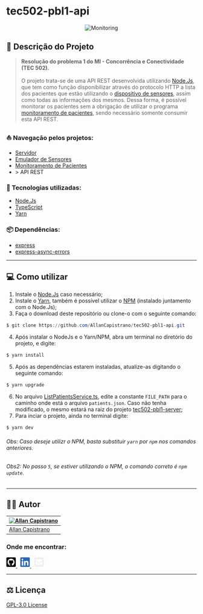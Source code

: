 # tec502-pbl1-api

<p align="center">
  <img src="https://i.imgur.com/zy7N2Jp.png" alt="Monitoring" width="480px" height="510px">
</p>

## 📖 Descrição do Projeto ##
> **Resolução do problema 1 do MI - Concorrência e Conectividade (TEC 502).**<br/><br/>
O projeto trata-se de uma API REST desenvolvida utilizando [Node.Js](https://nodejs.org/en/docs/), que tem como função disponibilizar através do protocolo HTTP a lista dos pacientes que estão utilizando o [dispositivo de sensores](https://github.com/AllanCapistrano/tec502-pbl1-sensors), assim como todas as informações dos mesmos. Dessa forma, é possível monitorar os pacientes sem a obrigação de utilizar o programa [monitoramento de pacientes](https://github.com/AllanCapistrano/tec502-pbl1-monitoring), sendo necessário somente consumir esta API REST.

### ⛵ Navegação pelos projetos: ###
- [Servidor](https://github.com/AllanCapistrano/tec502-pbl1-server)
- [Emulador de Sensores](https://github.com/AllanCapistrano/tec502-pbl1-sensors)
- [Monitoramento de Pacientes](https://github.com/AllanCapistrano/tec502-pbl1-monitoring)
- \> API REST

### 📂 Tecnologias utilizadas: ### 
- [Node.Js](https://nodejs.org/en/docs/)
- [TypeScript](https://www.typescriptlang.org/)
- [Yarn](https://yarnpkg.com/)

### 📦 Dependências: ### 
- [express](https://expressjs.com/)
- [express-async-errors](https://www.npmjs.com/package/express-async-errors)

------------

## 💻 Como utilizar ##
1. Instale o [Node.Js](https://nodejs.org/en/download/) caso necessário;
2. Instale o [Yarn](https://yarnpkg.com/getting-started/install), também é possível utilizar o [NPM](https://docs.npmjs.com/) (instalado juntamento com o Node.Js);
3. Faça o download deste repositório ou clone-o com o seguinte comando:
```powershell
$ git clone https://github.com/AllanCapistrano/tec502-pbl1-api.git
```
4. Após instalar o NodeJs e o Yarn/NPM, abra um terminal no diretório do projeto, e digite:
```powershell
$ yarn install
```
5. Após as dependências estarem instaladas, atualize-as digitando o seguinte comando:
```powershell
$ yarn upgrade
```
6. No arquivo [ListPatientsService.ts](https://github.com/AllanCapistrano/tec502-pbl1-api/blob/main/src/services/ListPatientsService.ts), edite a constante `FILE_PATH` para o caminho onde está o arquivo `patients.json`. Caso não tenha modificado, o mesmo estará na raiz do projeto [tec502-pbl1-server](https://github.com/AllanCapistrano/tec502-pbl1-server);
7. Para inciar o projeto, ainda no terminal digite:
```powershell
$ yarn dev
```

###### Obs: Caso deseje utilizr o NPM, basta substituir `yarn` por `npm` nos comandos anteriores. ######
###### Obs2: No passo `5`, se estiver utilizando o NPM, o comando correto é `npm update`. ######

------------

## 👨‍💻 Autor ##

| [![Allan Capistrano](https://github.com/AllanCapistrano.png?size=100)](https://github.com/AllanCapistrano) |
| -----------------------------------------------------------------------------------------------------------|
| [Allan Capistrano](https://github.com/AllanCapistrano)                                                     |

<p>
    <h3>Onde me encontrar:</h3>
    <a href="https://github.com/AllanCapistrano">
        <img src="https://github.com/AllanCapistrano/AllanCapistrano/blob/master/assets/github-square-brands.png" alt="Github icon" width="5%">
    </a>
    &nbsp
    <a href="https://www.linkedin.com/in/allancapistrano/">
        <img src="https://github.com/AllanCapistrano/AllanCapistrano/blob/master/assets/linkedin-brands.png" alt="Linkedin icon" width="5%">
    </a> 
    &nbsp
    <a href="https://mail.google.com/mail/u/0/?view=cm&fs=1&tf=1&source=mailto&to=asantos@ecomp.uefs.br">
        <img src="https://github.com/AllanCapistrano/AllanCapistrano/blob/master/assets/envelope-square-solid.png" alt="Email icon" width="5%">
    </a>
</p>

------------

## ⚖️ Licença ##
[GPL-3.0 License](https://github.com/AllanCapistrano/tec502-pbl1-api/blob/main/LICENSE)
